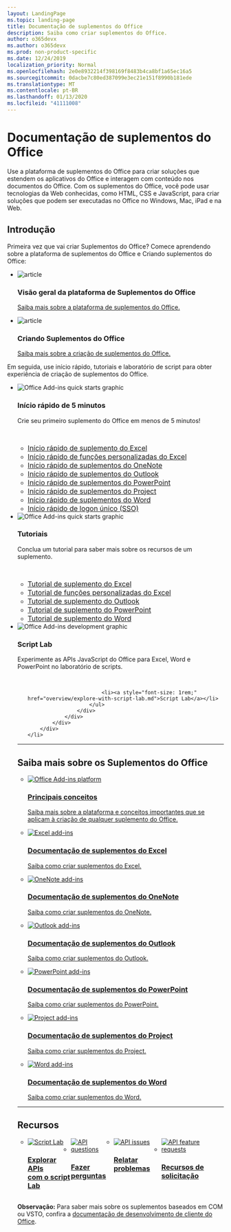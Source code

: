 ```yaml
---
layout: LandingPage
ms.topic: landing-page
title: Documentação de suplementos do Office
description: Saiba como criar suplementos do Office.
author: o365devx
ms.author: o365devx
ms.prod: non-product-specific
ms.date: 12/24/2019
localization_priority: Normal
ms.openlocfilehash: 2e0e8932214f398169f8483b4ca8bf1a65ec16a5
ms.sourcegitcommit: 0dacbe7c80ed387099e3ec21e151f8990b181ede
ms.translationtype: MT
ms.contentlocale: pt-BR
ms.lasthandoff: 01/13/2020
ms.locfileid: "41111008"
---
```

# <a name="office-add-ins-documentation"></a>Documentação de suplementos do Office

Use a plataforma de suplementos do Office para criar soluções que estendem os aplicativos do Office e interagem com conteúdo nos documentos do Office. Com os suplementos do Office, você pode usar tecnologias da Web conhecidas, como HTML, CSS e JavaScript, para criar soluções que podem ser executadas no Office no Windows, Mac, iPad e na Web.

<h2>Introdução</h2>

<p>Primeira vez que vai criar Suplementos do Office? Comece aprendendo sobre a plataforma de suplementos do Office e Criando suplementos do Office:</p>

<ul class="panelContent cardsF cols cols3">
    <li>
        <div class="cardSize">
            <div class="cardPadding">
                <div class="card">
                    <div class="cardImageOuter">
                        <div class="cardImage">
                            <img src="images/index-landing-page/i_article.svg" alt="article" />
                        </div>
                    </div>
                    <div class="cardText">
                        <h3>Visão geral da plataforma de Suplementos do Office</h3>
                        <p><a href="overview/office-add-ins.md">Saiba mais sobre a plataforma de suplementos do Office.</a></p>
                    </div>
                </div>
            </div>
        </div>
    </li>
    <li>
        <div class="cardSize">
            <div class="cardPadding">
                <div class="card">
                    <div class="cardImageOuter">
                        <div class="cardImage">
                            <img src="images/index-landing-page/i_article.svg" alt="article" />
                        </div>
                    </div>
                    <div class="cardText">
                        <h3>Criando Suplementos do Office</h3>
                        <p><a href="overview/office-add-ins-fundamentals.md">Saiba mais sobre a criação de suplementos do Office.</a></p>
                    </div>
                </div>
            </div>
        </div>
    </li>
</ul>

<p>Em seguida, use início rápido, tutoriais e laboratório de script para obter experiência de criação de suplementos do Office.</p>

<ul class="cardsK panelContent cols cols3">
    <li>
        <div class="cardSize">
            <div class="cardPadding">
                <div class="card">
                    <div class="cardImageOuter">
                        <div class="cardImage bgdAccent1">
                            <img src="images/index-landing-page/get-started.svg" alt="Office Add-ins quick starts graphic" data-linktype="external" class="x-hidden-focus"/>
                        </div>
                    </div>
                    <div class="cardText">
                        <h3>Início rápido de 5 minutos</h3>
                        <p>Crie seu primeiro suplemento do Office em menos de 5 minutos!</p>
                        <br/>
                        <ul>
                            <li><a style="font-size: 1rem;" href="quickstarts/excel-quickstart-jquery.md">Início rápido de suplemento do Excel</a></li>
                            <li><a style="font-size: 1rem;" href="quickstarts/excel-custom-functions-quickstart.md">Início rápido de funções personalizadas do Excel</a></li>
                            <li><a style="font-size: 1rem;" href="quickstarts/onenote-quickstart.md">Início rápido de suplementos do OneNote</a></li>
                            <li><a style="font-size: 1rem;" href="/outlook/add-ins/quick-start?context=office/dev/add-ins/context">Início rápido de suplementos do Outlook</a></li>
                            <li><a style="font-size: 1rem;" href="quickstarts/powerpoint-quickstart.md">Início rápido de suplementos do PowerPoint</a></li>
                            <li><a style="font-size: 1rem;" href="quickstarts/project-quickstart.md">Início rápido de suplementos do Project</a></li>
                            <li><a style="font-size: 1rem;" href="quickstarts/word-quickstart.md">Início rápido de suplementos do Word</a></li>
                            <li><a style="font-size: 1rem;" href="quickstarts/sso-quickstart.md">Início rápido de logon único (SSO)</a></li>
                        </ul>
                    </div>
                </div>
            </div>
        </div>
    </li>
    <li>
        <div class="cardSize">
            <div class="cardPadding">
                <div class="card">
                    <div class="cardImageOuter">
                        <div class="cardImage bgdAccent1">
                            <img src="images/index-landing-page/get-started-2.svg" alt="Office Add-ins quick starts graphic" data-linktype="external" class="x-hidden-focus"/>
                        </div>
                    </div>
                    <div class="cardText">
                        <h3>Tutoriais</h3>
                        <p>Conclua um tutorial para saber mais sobre os recursos de um suplemento.</p>
                        <br/>
                        <ul>
                            <li><a style="font-size: 1rem;" href="tutorials/excel-tutorial.md">Tutorial de suplemento do Excel</a></li>
                            <li><a style="font-size: 1rem;" href="tutorials/excel-tutorial-create-custom-functions.md">Tutorial de funções personalizadas do Excel</a></li>
                            <li><a style="font-size: 1rem;" href="/outlook/add-ins/addin-tutorial?context=office/dev/add-ins/context">Tutorial de suplemento do Outlook</a></li>
                            <li><a style="font-size: 1rem;" href="tutorials/powerpoint-tutorial.md">Tutorial de suplemento do PowerPoint</a></li>
                            <li><a style="font-size: 1rem;" href="tutorials/word-tutorial.md">Tutorial de suplemento do Word</a></li>
                        </ul>
                    </div>
                </div>
            </div>
        </div>
    </li>
    <li>
        <div class="cardSize">
            <div class="cardPadding">
                <div class="card">
                    <div class="cardImageOuter">
                        <div class="cardImage bgdAccent1">
                            <img src="images/index-landing-page/monitor-with-code.svg" alt="Office Add-ins development graphic" data-linktype="external" class="x-hidden-focus"/>
                        </div>
                    </div>
                    <div class="cardText">
                        <h3>Script Lab</h3>
                        <p>Experimente as APIs JavaScript do Office para Excel, Word e PowerPoint no laboratório de scripts.</p>
                        <br/>
                        <ul style="list-style: none!important;">
                        
                            <li><a style="font-size: 1rem;" href="overview/explore-with-script-lab.md">Script Lab</a></li>
                        </ul>
                    </div>
                </div>
            </div>
        </div>
    </li>
</ul>

---

<h2>Saiba mais sobre os Suplementos do Office</h2>

<ul class="cardsM cols cols1">
    <li>
        <a class="card x-hidden-focus" href="overview/office-add-ins.md">
            <div class="cardImageOuter">
                <div class="cardImage">
                    <img src="images/index/blocks.svg" alt="Office Add-ins platform" />
                </div>
            </div>
            <div class="cardText">
                <h3>Principais conceitos</h3>
                <p>Saiba mais sobre a plataforma e conceitos importantes que se aplicam à criação de qualquer suplemento do Office.</p>
            </div>
        </a>
    </li>
</ul>
<ul class="cardsM cols cols3">
    <li>
        <a class="card x-hidden-focus" href="excel/index.md">
        <div class="cardImageOuter">
            <div class="cardImage">
                <img src="images/index/logo-excel.svg" alt="Excel add-ins" />
            </div>
        </div>
        <div class="cardText">
            <h3>Documentação de suplementos do Excel</h3>
            <p>Saiba como criar suplementos do Excel.</p>
        </div>
        </a>
    </li>
    <li>
        <a class="card x-hidden-focus" href="onenote/index.md">
        <div class="cardImageOuter">
            <div class="cardImage">
                <img src="images/index/logo-onenote.svg" alt="OneNote add-ins" />
            </div>
        </div>
        <div class="cardText">
            <h3>Documentação de suplementos do OneNote</h3>
            <p>Saiba como criar suplementos do OneNote.</p>
        </div>
        </a>
    </li>
    <li>
        <a class="card x-hidden-focus" href="outlook/index.md">
        <div class="cardImageOuter">
            <div class="cardImage">
                <img src="images/index/logo-outlook.svg" alt="Outlook add-ins" />
            </div>
        </div>
        <div class="cardText">
            <h3>Documentação de suplementos do Outlook</h3>
            <p>Saiba como criar suplementos do Outlook.</p>
        </div>
        </a>
    </li>
    <li>
        <a class="card x-hidden-focus" href="powerpoint/index.md">
        <div class="cardImageOuter">
            <div class="cardImage">
                <img src="images/index/logo-powerpoint.svg" alt="PowerPoint add-ins" />
            </div>
        </div>
        <div class="cardText">
            <h3>Documentação de suplementos do PowerPoint</h3>
            <p>Saiba como criar suplementos do PowerPoint.</p>
        </div>
        </a>
    </li>
    <li>
        <a class="card x-hidden-focus" href="project/index.md">
        <div class="cardImageOuter">
            <div class="cardImage">
                <img src="images/index/logo-project-server.svg" alt="Project add-ins" />
            </div>
        </div>
        <div class="cardText">
            <h3>Documentação de suplementos do Project</h3>
            <p>Saiba como criar suplementos do Project.</p>
        </div>
        </a>
    </li>
    <li>
        <a class="card x-hidden-focus" href="word/index.md">
        <div class="cardImageOuter">
            <div class="cardImage">
                <img src="images/index/logo-word.svg" alt="Word add-ins" />
            </div>
        </div>
        <div class="cardText">
            <h3>Documentação de suplementos do Word</h3>
            <p>Saiba como criar suplementos do Word.</p>
        </div>
        </a>
    </li>
</ul>

---

<h2>Recursos</h2>
<ul class="panelContent cardsF cols cols4" style="display:flex!important;">
    <li>
        <div class="cardSize">
            <div class="cardPadding">
                <div class="card">
                    <div class="cardImageOuter">
                        <div class="cardImage">
                            <a href="overview/explore-with-script-lab.md"><img src="images/index/ScriptLabLogoColor.svg" alt="Script Lab" /></a>
                        </div>
                    </div>
                    <div class="cardText">
                        <a href="overview/explore-with-script-lab.md"><h3>Explorar APIs<br/>com o script Lab</h3></a>
                    </div>
                </div>
            </div>
        </div>
    </li>
    <li>
        <div class="cardSize">
            <div class="cardPadding">
                <div class="card">
                    <div class="cardImageOuter">
                        <div class="cardImage">
                            <a href="https://stackoverflow.com/questions/tagged/office-js"><img src="images/index/i_support.svg" alt="API questions" /></a>
                        </div>
                    </div>
                    <div class="cardText">
                        <a href="https://stackoverflow.com/questions/tagged/office-js" target="_blank"><h3>Fazer perguntas</h3></a>
                    </div>
                </div>
            </div>
        </div>
    </li>
    <li>
        <div class="cardSize">
            <div class="cardPadding">
                <div class="card">
                    <div class="cardImageOuter">
                        <div class="cardImage">
                            <a href="https://github.com/officedev/office-js/issues" target="_blank"><img src="images/index/i_bug.svg" alt="API issues" /></a>
                        </div>
                    </div>
                    <div class="cardText">
                        <a href="https://github.com/officedev/office-js/issues" target="_blank"><h3>Relatar problemas</h3></a>
                    </div>
                </div>
            </div>
        </div>
    </li>
    <li>
        <div class="cardSize">
            <div class="cardPadding">
                <div class="card">
                    <div class="cardImageOuter">
                        <div class="cardImage">
                            <a href="https://officespdev.uservoice.com/" target="_blank"><img src="images/index/i_feedback.svg" alt="API feature requests" /></a>
                        </div>
                    </div>
                    <div class="cardText">
                        <a href="https://officespdev.uservoice.com/" target="_blank"><h3>Recursos de solicitação</h3></a>
                    </div>
                </div>
            </div>
        </div>
    </li>
</ul>
<p><b>Observação:</b> Para saber mais sobre os suplementos baseados em COM ou VSTO, confira a <a href="/office/client-developer/office-client-development" target="_blank">documentação de desenvolvimento de cliente do Office</a>.</p>